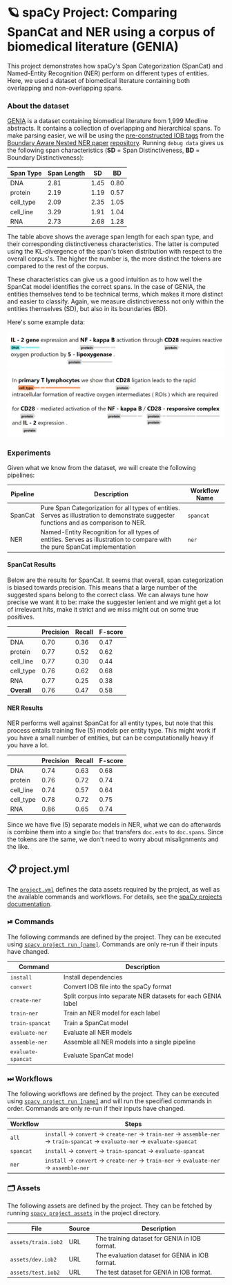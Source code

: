 <!-- SPACY PROJECT: AUTO-GENERATED DOCS START (do not remove) -->

# 🪐 spaCy Project: Comparing SpanCat and NER using a corpus of biomedical literature (GENIA)

This project demonstrates how spaCy's Span Categorization (SpanCat) and
Named-Entity Recognition (NER) perform on different types of entities. Here, we used
a dataset of biomedical literature containing both overlapping and non-overlapping spans.

### About the dataset

[GENIA](http://www.geniaproject.org/genia-corpus) is a dataset containing
biomedical literature from 1,999 Medline abstracts. It contains a collection
of overlapping and hierarchical spans. To make parsing easier, we will be
using the [pre-constructed IOB
tags](https://github.com/thecharm/boundary-aware-nested-ner/blob/master/Our_boundary-aware_model/data/genia)
from the [Boundary Aware Nested NER
paper](https://aclanthology.org/D19-1034/)
[repository](https://github.com/thecharm/boundary-aware-nested-ner/). Running `debug data` gives us the
following span characteristics (**SD** = Span Distinctiveness, **BD** = Boundary Distinctiveness):

| Span Type | Span Length | SD                   | BD                       |
|-----------|-------------|----------------------|--------------------------|
| DNA       | 2.81        | 1.45                 | 0.80                     |
| protein   | 2.19        | 1.19                 | 0.57                     |
| cell_type | 2.09        | 2.35                 | 1.05                     |
| cell_line | 3.29        | 1.91                 | 1.04                     |
| RNA       | 2.73        | 2.68                 | 1.28                     |

The table above shows the average span length for each span type, and their
corresponding distinctiveness characteristics. The latter is computed using
the KL-divergence of the span's token distribution with respect to the overall
corpus's. The higher the number is, the more distinct the tokens are compared to the
rest of the corpus.

These characteristics can give us a good intuition as to how well the SpanCat
model identifies the correct spans. In the case of GENIA, the entities
themselves tend to be technical terms, which makes it more distinct and easier
to classify. Again, we measure distinctiveness not only within the entities
themselves (SD), but also in its boundaries (BD).

Here's some example data:

![](./images/sample_00.png)
![](./images/sample_01.png)


### Experiments

Given what we know from the dataset, we will create the following pipelines:

| Pipeline | Description                                                                                                                             | Workflow Name |
|----------|-----------------------------------------------------------------------------------------------------------------------------------------|---------------|
| SpanCat  | Pure Span Categorization for all types of entities. Serves as illustration to demonstrate suggester functions and as comparison to NER. | `spancat` |
| NER      | Named-Entity Recognition for all types of entities. Serves as illustration to compare with the pure SpanCat implementation       | `ner`         |


#### SpanCat Results

Below are the results for SpanCat. It seems that overall, span categorization
is biased towards precision. This means that a large number of the suggested
spans belong to the correct class. We can always tune how precise we want it
to be: make the suggester lenient and we might get a lot of irrelevant hits,
make it strict and we miss might out on some true positives.

|           | Precision   | Recall   | F-score   |
|-----------|-------------|----------|-----------|
| DNA       |    0.70     | 0.36     |  0.47     |
| protein   |    0.77     | 0.52     |  0.62     |
| cell_line |    0.77     | 0.30     |  0.44     |
| cell_type |    0.76     | 0.62     |  0.68     |
| RNA       |    0.77     | 0.25     |  0.38     |
| **Overall**| 0.76       | 0.47     |  0.58     |

#### NER Results

NER performs well against SpanCat for all entity types, but note that this
process entails training five (5) models per entity type. This might work if
you have a small number of entities, but can be computationally heavy if you
have a lot.

|           |   Precision | Recall |   F-score |
|-----------|-------------|--------|-----------|
| DNA       |    0.74     | 0.63   |  0.68     |
| protein   |    0.76     | 0.72   |  0.74     |
| cell_line |    0.74     | 0.57   |  0.64     |
| cell_type |    0.78     | 0.72   |  0.75     |
| RNA       |    0.86     | 0.65   |  0.74     |

Since we have five (5) separate models in NER, what we can do afterwards is
combine them into a single `Doc` that transfers `doc.ents` to `doc.spans`. Since
the tokens are the same, we don't need to worry about misalignments and the like.


## 📋 project.yml

The [`project.yml`](project.yml) defines the data assets required by the
project, as well as the available commands and workflows. For details, see the
[spaCy projects documentation](https://spacy.io/usage/projects).

### ⏯ Commands

The following commands are defined by the project. They
can be executed using [`spacy project run [name]`](https://spacy.io/api/cli#project-run).
Commands are only re-run if their inputs have changed.

| Command | Description |
| --- | --- |
| `install` | Install dependencies |
| `convert` | Convert IOB file into the spaCy format |
| `create-ner` | Split corpus into separate NER datasets for each GENIA label |
| `train-ner` | Train an NER model for each label |
| `train-spancat` | Train a SpanCat model |
| `evaluate-ner` | Evaluate all NER models |
| `assemble-ner` | Assemble all NER models into a single pipeline |
| `evaluate-spancat` | Evaluate SpanCat model |

### ⏭ Workflows

The following workflows are defined by the project. They
can be executed using [`spacy project run [name]`](https://spacy.io/api/cli#project-run)
and will run the specified commands in order. Commands are only re-run if their
inputs have changed.

| Workflow | Steps |
| --- | --- |
| `all` | `install` &rarr; `convert` &rarr; `create-ner` &rarr; `train-ner` &rarr; `assemble-ner` &rarr; `train-spancat` &rarr; `evaluate-ner` &rarr; `evaluate-spancat` |
| `spancat` | `install` &rarr; `convert` &rarr; `train-spancat` &rarr; `evaluate-spancat` |
| `ner` | `install` &rarr; `convert` &rarr; `create-ner` &rarr; `train-ner` &rarr; `evaluate-ner` &rarr; `assemble-ner` |

### 🗂 Assets

The following assets are defined by the project. They can
be fetched by running [`spacy project assets`](https://spacy.io/api/cli#project-assets)
in the project directory.

| File | Source | Description |
| --- | --- | --- |
| `assets/train.iob2` | URL | The training dataset for GENIA in IOB format. |
| `assets/dev.iob2` | URL | The evaluation dataset for GENIA in IOB format. |
| `assets/test.iob2` | URL | The test dataset for GENIA in IOB format. |

<!-- SPACY PROJECT: AUTO-GENERATED DOCS END (do not remove) -->